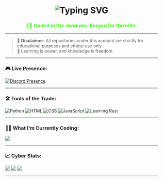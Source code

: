 <h1 align="center">
  <img src="https://readme-typing-svg.demolab.com?font=Fira+Code&size=30&pause=1000&color=00FF00&vCenter=true&multiline=true&width=435&lines=Hey+%F0%9F%91%8B%2C+I'm+Prodigy.;I+Create+The+Best+Selfbots.+" alt="Typing SVG" />
</h1>

<h3 align="center" style="color: #39ff14;">👨‍💻 Coded in the shadows. Forged for the elite.</h3>

---

> 🚨 **Disclaimer:** All repositories under this account are strictly for educational purposes and ethical use only.  
> 🧠 Learning is power, and knowledge is freedom.

---

### 🎮 Live Presence:
[![Discord Presence](https://lanyard.cnrad.dev/api/1396883973543559229?idleMessage=Working%20On%20Illuminati&bg=1a&theme=dark)](https://discord.com/users/1396883973543559229)

---

### 🛠️ Tools of the Trade:
![Python](https://img.shields.io/badge/-Python-black?style=flat-square&logo=python)
![HTML](https://img.shields.io/badge/HTML-%23E34F26.svg?logo=html5&logoColor=white)
![CSS](https://img.shields.io/badge/CSS-639?logo=css&logoColor=fff)
![JavaScript](https://img.shields.io/badge/JavaScript-F7DF1E?logo=javascript&logoColor=000)
![Learning Rust](https://img.shields.io/badge/Rust-%23000000.svg?e&logo=rust&logoColor=white)

---

### 👨‍💻 What I'm Currently Coding:
<img src="https://readme-typing-svg.demolab.com?font=Fira+Code&size=22&pause=1000&color=00FF00&vCenter=true&multiline=true&width=500&lines=Currently+Making+The+Selfbot;Named+'Lucifer'" />

---

### 📈 Cyber Stats:
<img src="https://github-readme-stats.vercel.app/api?username=prodigydoesntskid&theme=tokyonight&show_icons=true" />
<img src="https://github-readme-streak-stats.herokuapp.com/?user=prodigydoesntskid&theme=tokyonight" />
<img src="https://github-readme-stats.vercel.app/api/top-langs/?username=prodigydoesntskid&layout=compact&theme=tokyonight" />

---
